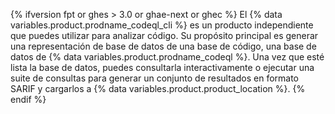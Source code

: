 {% ifversion fpt or ghes > 3.0 or ghae-next or ghec %}
El {% data variables.product.prodname_codeql_cli %} es un producto independiente que puedes utilizar para analizar código. Su propósito principal es generar una representación de base de datos de una base de código, una base de datos de {% data variables.product.prodname_codeql %}. Una vez que esté lista la base de datos, puedes consultarla interactivamente o ejecutar una suite de consultas para generar un conjunto de resultados en formato SARIF y cargarlos a {% data variables.product.product_location %}.
{% endif %}
